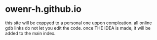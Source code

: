 # owenr-h.github.io
this site will be coppyed to a personal one uppon compleation.
all online gdb links do not let you edit the code.
once THE IDEA is made, it will be added to the main index.